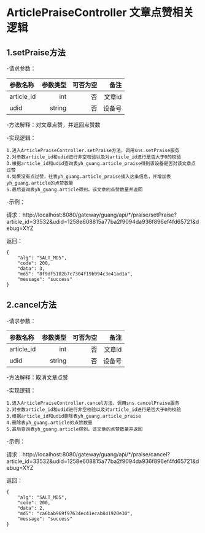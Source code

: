 # ArticlePraiseController  文章点赞相关逻辑 #
## 1.setPraise方法 ##

 -请求参数：
 
| 参数名称 | 参数类型 |  可否为空 | 备注 | 
|:-------| -----:|-----:|-----:|
|article_id|int|否|文章id |
|udid|string|否|设备号|
                
 -方法解释：对文章点赞，并返回点赞数

 -实现逻辑：

    1.进入ArticlePraiseController.setPraise方法，调用sns.setPraise服务
    2.对参数article_id和udid进行非空校验以及对article_id进行是否大于0的校验
    3.根据article_id和udid查询表yh_guang.article_praise得到该设备是否对该文章点过赞
    4.如果没有点过赞，往表yh_guang.article_praise插入这条信息，并增加表yh_guang.article的点赞数量
    5.最后查询表yh_guang.article得到，该文章的点赞数量并返回


 -示例：
 
请求：http://localhost:8080/gateway/guang/api/*/praise/setPraise?article_id=33532&udid=1258e608815a77ba2f9094da936f896ef4fd65721&debug=XYZ

返回：
```
{
    "alg": "SALT_MD5",
    "code": 200,
    "data": 3,
    "md5": "8f9df5102b7c7304f19b994c3e41ad1a",
    "message": "success"
}
```

## 2.cancel方法 ##

 -请求参数：

| 参数名称 | 参数类型 |  可否为空 | 备注 | 
|:-------| -----:|-----:|-----:|
|article_id|int|否|文章id |
|udid|string|否|设备号|

 -方法解释：取消文章点赞

 -实现逻辑：

    1.进入ArticlePraiseController.cancel方法，调用sns.cancelPraise服务
    2.对参数article_id和udid进行非空校验以及对article_id进行是否大于0的校验
    3.根据article_id和udid删除表yh_guang.article_praise
    4.删除表yh_guang.article的点赞数量
    5.最后查询表yh_guang.article得到，该文章的点赞数量并返回


 -示例：
 
请求：http://localhost:8080/gateway/guang/api/*/praise/cancel?article_id=33532&udid=1258e608815a77ba2f9094da936f896ef4fd65721&debug=XYZ

返回：
```
{
    "alg": "SALT_MD5",
    "code": 200,
    "data": 2,
    "md5": "ca6bab969f97634ec41ecab841920e30",
    "message": "success"
}
```
